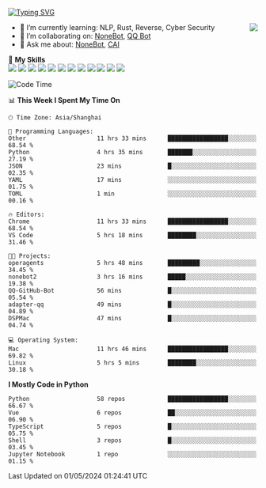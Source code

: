 [![Typing SVG](https://readme-typing-svg.herokuapp.com?size=25&duration=2500&color=8C43EA&vCenter=true&width=200&height=40&lines=Hi+there+%F0%9F%91%8B%F0%9F%8F%BB;I'm+yanyongyu)](https://git.io/typing-svg)

<a href="#">
  <img align="right" src="https://github-readme-stats.vercel.app/api?username=yanyongyu&count_private=true&show_icons=true&bg_color=15,f2f7fd,E0EAFC" />
</a>

- 🌱 I’m currently learning: NLP, Rust, Reverse, Cyber Security
- 👯 I’m collaborating on: [NoneBot](https://github.com/nonebot), [QQ Bot](https://github.com/Mrs4s/go-cqhttp)
- 💬 Ask me about: [NoneBot](https://github.com/nonebot), [CAI](https://github.com/cscs181/CAI)

🌟 **My Skills**  
![](https://img.shields.io/badge/-Python-3e74a2?style=flat-square&logo=Python&logoColor=fff)
![](https://img.shields.io/badge/-TypeScript-3178C6?style=flat-square&logo=TypeScript&logoColor=fff)
![](https://img.shields.io/badge/-Vue-4fc08d?style=flat-square&logo=Vue.js&logoColor=fff)
![](https://img.shields.io/badge/-React-2d98ce?style=flat-square&logo=React&logoColor=fff)
![](https://img.shields.io/badge/-FastAPI-009688?style=flat-square&logo=FastAPI&logoColor=fff)
![](https://img.shields.io/badge/-Linux-000000?style=flat-square&logo=Linux&logoColor=fff)
![](https://img.shields.io/badge/-Docker-2496ED?style=flat-square&logo=Docker&logoColor=fff)
![](https://img.shields.io/badge/-Kubernetes-326CE5?style=flat-square&logo=Kubernetes&logoColor=fff)
![](https://img.shields.io/badge/-GitHub%20Actions-2088FF?style=flat-square&logo=GitHubActions&logoColor=fff)
![](https://img.shields.io/badge/-PostgreSQL-4169E1?style=flat-square&logo=PostgreSQL&logoColor=fff)
![](https://img.shields.io/badge/-Redis-DC382D?style=flat-square&logo=Redis&logoColor=fff)
![](https://img.shields.io/badge/-MongoDB-47A248?style=flat-square&logo=MongoDB&logoColor=fff)

<!--START_SECTION:waka-->
![Code Time](http://img.shields.io/badge/Code%20Time-6%2C038%20hrs%2049%20mins-blue)

📊 **This Week I Spent My Time On** 

```text
🕑︎ Time Zone: Asia/Shanghai

💬 Programming Languages: 
Other                    11 hrs 33 mins      █████████████████░░░░░░░░   68.54 % 
Python                   4 hrs 35 mins       ███████░░░░░░░░░░░░░░░░░░   27.19 % 
JSON                     23 mins             █░░░░░░░░░░░░░░░░░░░░░░░░   02.35 % 
YAML                     17 mins             ░░░░░░░░░░░░░░░░░░░░░░░░░   01.75 % 
TOML                     1 min               ░░░░░░░░░░░░░░░░░░░░░░░░░   00.16 % 

🔥 Editors: 
Chrome                   11 hrs 33 mins      █████████████████░░░░░░░░   68.54 % 
VS Code                  5 hrs 18 mins       ████████░░░░░░░░░░░░░░░░░   31.46 % 

🐱‍💻 Projects: 
operagents               5 hrs 48 mins       █████████░░░░░░░░░░░░░░░░   34.45 % 
nonebot2                 3 hrs 16 mins       █████░░░░░░░░░░░░░░░░░░░░   19.38 % 
QQ-GitHub-Bot            56 mins             █░░░░░░░░░░░░░░░░░░░░░░░░   05.54 % 
adapter-qq               49 mins             █░░░░░░░░░░░░░░░░░░░░░░░░   04.89 % 
DSPMac                   47 mins             █░░░░░░░░░░░░░░░░░░░░░░░░   04.74 % 

💻 Operating System: 
Mac                      11 hrs 46 mins      █████████████████░░░░░░░░   69.82 % 
Linux                    5 hrs 5 mins        ████████░░░░░░░░░░░░░░░░░   30.18 % 
```

**I Mostly Code in Python** 

```text
Python                   58 repos            █████████████████░░░░░░░░   66.67 % 
Vue                      6 repos             ██░░░░░░░░░░░░░░░░░░░░░░░   06.90 % 
TypeScript               5 repos             █░░░░░░░░░░░░░░░░░░░░░░░░   05.75 % 
Shell                    3 repos             █░░░░░░░░░░░░░░░░░░░░░░░░   03.45 % 
Jupyter Notebook         1 repo              ░░░░░░░░░░░░░░░░░░░░░░░░░   01.15 % 
```




 Last Updated on 01/05/2024 01:24:41 UTC
<!--END_SECTION:waka-->
